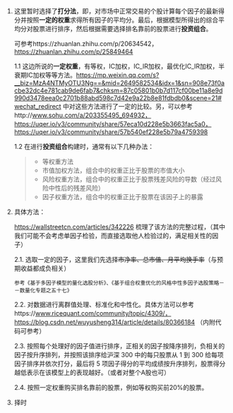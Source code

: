 1. 这里暂时选择了**打分法**，即，对市场中正常交易的个股计算每个因子的最新得分并按照**一定的权重**求得所有因子的平均分。最后，根据模型所得出的综合平均分对股票进行排序，然后根据需要选择排名靠前的股票进行**投资组合**。

	可参考https://zhuanlan.zhihu.com/p/20634542，https://zhuanlan.zhihu.com/p/25849464

	1.1 这边所说的**一定权重**，有等权，IC加权，IC_IR加权，最优化IC_IR加权，半衰期IC加权等等方法。https://mp.weixin.qq.com/s?__biz=MzA4NTMyOTU3Ng==&mid=2649582534&idx=1&sn=908e73f0acbe32dc4e781cab9de6fab7&chksm=87c05801b0b7d117cf00be11a8e9d990d3478eea0c2701b88abd598c7d42e9a22b8e81fdbdb0&scene=21#wechat_redirect 中对这些方法进行了一定的比较。另，可以参考http://www.sohu.com/a/203355495_694932，https://uqer.io/v3/community/share/57eca10d228e5b3663fac5a0，https://uqer.io/v3/community/share/57b540ef228e5b79a4759398

	1.2 在进行**投资组合**构建时，通常有以下几种办法：

	>* 等权重方法
	>* 市值加权方法，组合中的权重正比于股票的市值大小
	>* 风险权重方法，组合中的权重正比于股票残差风险的导数（经过风险中性后的残差风险）
	>* 因子权重方法，组合中的权重正比于股票在该因子上的暴露


2. 具体方法：

	https://wallstreetcn.com/articles/342226 梳理了该方法的完整过程，（其中我们可能不会考虑单因子检验，而直接选取他人检验过的，满足相关性的因子）
  
	2.1. 选取一定的因子，这里我们先选择~~市净率、总市值、月平均换手率~~（与预期收益都成负相关）

	`参考《基于多因子模型的量化选股分析》、《基于组合权重优化的风格中性多因子选股策略－－数量化专题之五十七》`

	2.2. 对数据进行离群值处理、标准化和中性化。具体方法可以参考https://www.ricequant.com/community/topic/4309/，https://blog.csdn.net/wuyusheng314/article/details/80366184 （内附代码可参考）

	2.3. 按照每个处理好的因子值进行排序，正相关的因子按降序排列，负相关的因子按升序排列，并按照该排序给沪深 300 中的每只股票从 1 到 300 给每项因子排序并依次打分，最后将 5 项因子得分的平均成绩按升序排列，股票得分越低表示在该模型上的表现越好。（或者对整个A股也可）

	2.4. 按照一定权重购买排名靠前的股票，例如等权购买前20%的股票。
  
  
3. 择时
